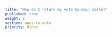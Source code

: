 ```yaml
---
title: "How do I return my vote by mail ballot"
published: true
weight: 2
section: ways-to-vote
priority: Minor
---
```

